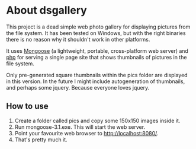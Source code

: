 About dsgallery
=========

This project is a dead simple web photo gallery for displaying pictures from the file system. It has been tested on Windows, but with the right binaries there is no reason why it shouldn't work in other platforms.

It uses [Mongoose](http://code.google.com/p/mongoose/) (a lightweight, portable, cross-platform web server) and [php](http://www.php.net/) for serving a single page site that shows thumbnails of pictures in the file system.

Only pre-generated square thumbnails within the pics folder are displayed in this version. In the future I might include autogeneration of thumbnails, and perhaps some jquery. Because everyone loves jquery.

How to use
----------

1. Create a folder called pics and copy some 150x150 images inside it.
2. Run mongoose-3.1.exe. This will start the web server.
3. Point your favourite web browser to [http://localhost:8080/](http://localhost:8080/).
4. That's pretty much it.
